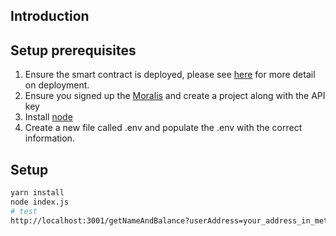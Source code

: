 ## Introduction

## Setup prerequisites
1. Ensure the smart contract is deployed, please see [here](https://github.com/SOuyang24/web3pay-smart-contract) for more detail on deployment.
2. Ensure you signed up the [Moralis](https://admin.moralis.io/register) and create a project along with the API key
3. Install [node](https://nodejs.org/en)
4. Create a new file called .env and populate the .env with the correct information.

## Setup
```sh
yarn install
node index.js
# test
http://localhost:3001/getNameAndBalance?userAddress=your_address_in_meta_mask
```